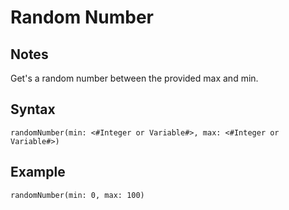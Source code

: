 # Random Number

## Notes
Get's a random number between the provided max and min.

## Syntax

```
randomNumber(min: <#Integer or Variable#>, max: <#Integer or Variable#>)
```

## Example
```
randomNumber(min: 0, max: 100)
```